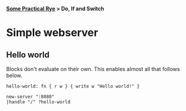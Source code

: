 <b><a href="./TOUR_0.html">Some Practical Rye</a> > Do, If and Switch</b>

# Simple webserver

## Hello world

Blocks don't evaluate on their own. This enables almost all that follows below.

```rye
hello-world: fn { r w } { write w "Hello world!" }

new-server ":8080"
|handle "/" ?hello-world

```
